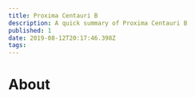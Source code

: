 ```yaml
---
title: Proxima Centauri B
description: A quick summary of Proxima Centauri B
published: 1
date: 2019-08-12T20:17:46.398Z
tags: 
---
```


# About